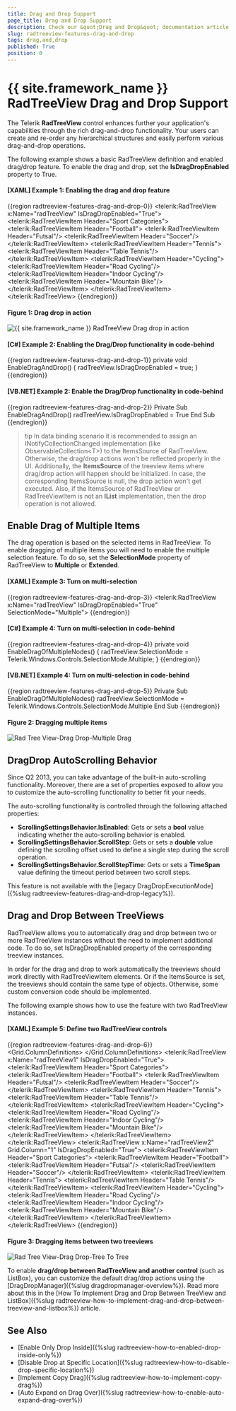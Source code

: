```yaml
---
title: Drag and Drop Support
page_title: Drag and Drop Support
description: Check our &quot;Drag and Drop&quot; documentation article for the RadTreeView {{ site.framework_name }} control.
slug: radtreeview-features-drag-and-drop
tags: drag,and,drop
published: True
position: 0
---
```


# {{ site.framework_name }} RadTreeView Drag and Drop Support

The Telerik __RadTreeView__ control enhances further your application's capabilities through the rich drag-and-drop functionality. Your users can create and re-order any hierarchical structures and easily perform various drag-and-drop operations.

The following example shows a basic RadTreeView definition and enabled drag/drop feature. To enable the drag and drop, set the __IsDragDropEnabled__ property to True.

#### __[XAML] Example 1: Enabling the drag and drop feature__
{{region radtreeview-features-drag-and-drop-0}}
	<telerik:RadTreeView x:Name="radTreeView" IsDragDropEnabled="True">
	    <telerik:RadTreeViewItem Header="Sport Categories">
	        <telerik:RadTreeViewItem Header="Football">
	            <telerik:RadTreeViewItem Header="Futsal"/>
	            <telerik:RadTreeViewItem Header="Soccer"/>
	        </telerik:RadTreeViewItem>
	        <telerik:RadTreeViewItem Header="Tennis">
	            <telerik:RadTreeViewItem Header="Table Tennis"/>
	        </telerik:RadTreeViewItem>
	        <telerik:RadTreeViewItem Header="Cycling">
	            <telerik:RadTreeViewItem Header="Road Cycling"/>
	            <telerik:RadTreeViewItem Header="Indoor Cycling"/>
	            <telerik:RadTreeViewItem Header="Mountain Bike"/>
	        </telerik:RadTreeViewItem>
	    </telerik:RadTreeViewItem>
	</telerik:RadTreeView>
{{endregion}}

#### Figure 1: Drag drop in action
![{{ site.framework_name }} RadTreeView Drag drop in action](images/RadTreeView-DragDrop-PreviewLine.png)

#### __[C#] Example 2: Enabling the Drag/Drop functionality in code-behind__  
{{region radtreeview-features-drag-and-drop-1}}
	private void EnableDragAndDrop()
	{
		radTreeView.IsDragDropEnabled = true;
	}
{{endregion}}
	
#### __[VB.NET] Example 2: Enable the Drag/Drop functionality in code-behind__  
{{region radtreeview-features-drag-and-drop-2}}
	Private Sub EnableDragAndDrop()
	    radTreeView.IsDragDropEnabled = True
	End Sub
{{endregion}}

>tip In data binding scenario it is recommended to assign an INotifyCollectionChanged implementation (like ObservableCollection&lt;T&gt;) to the ItemsSource of RadTreeView. Otherwise, the drag/drop actions won't be reflected properly in the UI. Additionally, the __ItemsSource__ of the treeview items where drag/drop action will happen should be initialized. In case, the corresponding ItemsSource is null, the drop action won't get executed. Also, if the ItemsSource of RadTreeView or RadTreeViewItem is not an __IList__ implementation, then the drop operation is not allowed.

## Enable Drag of Multiple Items

The drag operation is based on the selected items in RadTreeView. To enable dragging of multiple items you will need to enable the multiple selection feature. To do so, set the __SelectionMode__ property of RadTreeView to __Multiple__  or __Extended__. 

#### __[XAML] Example 3: Turn on multi-selection__  
{{region radtreeview-features-drag-and-drop-3}}
	<telerik:RadTreeView x:Name="radTreeView" 
						 IsDragDropEnabled="True" 
						 SelectionMode="Multiple">
{{endregion}}

#### __[C#] Example 4: Turn on multi-selection in code-behind__  
{{region radtreeview-features-drag-and-drop-4}}
	private void EnableDragOfMultipleNodes()
	{
	    radTreeView.SelectionMode = Telerik.Windows.Controls.SelectionMode.Multiple;
	}
{{endregion}}

#### __[VB.NET] Example 4: Turn on multi-selection in code-behind__  
{{region radtreeview-features-drag-and-drop-5}}
	Private Sub EnableDragOfMultipleNodes()
	    radTreeView.SelectionMode = Telerik.Windows.Controls.SelectionMode.Multiple
	End Sub
{{endregion}}

#### Figure 2: Dragging multiple items
![Rad Tree View-Drag Drop-Multiple Drag](images/RadTreeView-DragDrop-MultipleDrag.png)

## DragDrop AutoScrolling Behavior

Since Q2 2013, you can take advantage of the built-in auto-scrolling functionality. Moreover, there are a set of properties exposed to allow you to customize the auto-scrolling functionality to better fit your needs.

The auto-scrolling functionality is controlled through the following attached properties:

* __ScrollingSettingsBehavior.IsEnabled__: Gets or sets a __bool__ value indicating whether the auto-scrolling behavior is enabled.
* __ScrollingSettingsBehavior.ScrollStep__: Gets or sets a __double__ value defining the scrolling offset used to define a single step during the scroll operation.
* __ScrollingSettingsBehavior.ScrollStepTime__: Gets or sets a __TimeSpan__ value defining the timeout period between two scroll steps.

This feature is not available with the [legacy DragDropExecutionMode]({%slug radtreeview-features-drag-and-drop-legacy%}).

## Drag and Drop Between TreeViews 

RadTreeView allows you to automatically drag and drop between two or more RadTreeView instances without the need to implement additional code. To do so, set IsDragDropEnabled property of the corresponding treeview instances.

In order for the drag and drop to work automatically the treeviews should work directly with RadTreeViewItem elements. Or if the ItemsSource is set, the treeviews should contain the same type of objects. Otherwise, some custom conversion code should be implemented.

The following example shows how to use the feature with two RadTreeView instances.

#### __[XAML] Example 5: Define two RadTreeView controls__  
{{region radtreeview-features-drag-and-drop-6}}
	<Grid>	
		<Grid.ColumnDefinitions>
			<ColumnDefinition/>
			<ColumnDefinition/>
		</Grid.ColumnDefinitions>
		<telerik:RadTreeView x:Name="radTreeView1" IsDragDropEnabled="True">
			<telerik:RadTreeViewItem Header="Sport Categories">
				<telerik:RadTreeViewItem Header="Football">
					<telerik:RadTreeViewItem Header="Futsal"/>
					<telerik:RadTreeViewItem Header="Soccer"/>
				</telerik:RadTreeViewItem>
				<telerik:RadTreeViewItem Header="Tennis">
					<telerik:RadTreeViewItem Header="Table Tennis"/>
				</telerik:RadTreeViewItem>
				<telerik:RadTreeViewItem Header="Cycling">
					<telerik:RadTreeViewItem Header="Road Cycling"/>
					<telerik:RadTreeViewItem Header="Indoor Cycling"/>
					<telerik:RadTreeViewItem Header="Mountain Bike"/>
				</telerik:RadTreeViewItem>
			</telerik:RadTreeViewItem>
		</telerik:RadTreeView>
		<telerik:RadTreeView x:Name="radTreeView2" Grid.Column="1" IsDragDropEnabled="True">
			<telerik:RadTreeViewItem Header="Sport Categories">
				<telerik:RadTreeViewItem Header="Football">
					<telerik:RadTreeViewItem Header="Futsal"/>
					<telerik:RadTreeViewItem Header="Soccer"/>
				</telerik:RadTreeViewItem>
				<telerik:RadTreeViewItem Header="Tennis">
					<telerik:RadTreeViewItem Header="Table Tennis"/>
				</telerik:RadTreeViewItem>
				<telerik:RadTreeViewItem Header="Cycling">
					<telerik:RadTreeViewItem Header="Road Cycling"/>
					<telerik:RadTreeViewItem Header="Indoor Cycling"/>
					<telerik:RadTreeViewItem Header="Mountain Bike"/>
				</telerik:RadTreeViewItem>
			</telerik:RadTreeViewItem>
		</telerik:RadTreeView>
	</Grid>
{{endregion}}

#### Figure 3: Dragging items between two treeviews 
![Rad Tree View-Drag Drop-Tree To Tree](images/RadTreeView-DragDrop-TreeToTree.png)

To enable __drag/drop between RadTreeView and another control__ (such as ListBox), you can customize the default drag/drop actions using the [DragDropManager]({%slug dragdropmanager-overview%}). Read more about this in the [How To Implement Drag and Drop Between TreeView and ListBox]({%slug radtreeview-how-to-implement-drag-and-drop-between-treeview-and-listbox%}) article.

## See Also
 * [Enable Only Drop Inside]({%slug radtreeview-how-to-enabled-drop-inside-only%})
 * [Disable Drop at Specific Location]({%slug radtreeview-how-to-disable-drop-specific-location%})
 * [Implement Copy Drag]({%slug radtreeview-how-to-implement-copy-drag%})
 * [Auto Expand on Drag Over]({%slug radtreeview-how-to-enable-auto-expand-drag-over%})
